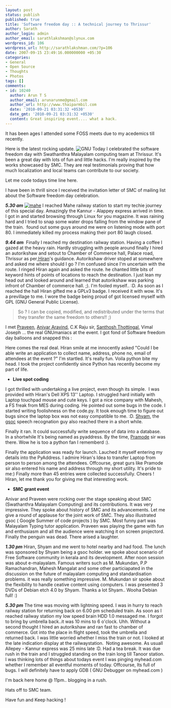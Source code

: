 ```yaml
---
layout: post
status: publish
published: true
title: 'Software freedom day :: A technical journey to Thrissur'
author: Sarath
author_login: admin
author_email: sarathlakshman@slynux.com
wordpress_id: 106
wordpress_url: http://sarathlakshman.com/?p=106
date: 2007-09-15 23:49:16.000000000 +05:30
categories:
- General
- Open Source
- Thoughts
- Photos
tags: []
comments:
- id: 10240
  author: Arun T S
  author_email: arunarunme@gmail.com
  author_url: http://www.thaiparmbil.com
  date: '2010-09-21 03:31:32 +0530'
  date_gmt: '2010-09-21 03:31:32 +0530'
  content: Great inspiring event.... what a hack.
---
```

It has been ages I attended some FOSS meets due to my acedemics till recently.

Here is the latest rocking update.
<img src="http://farm2.static.flickr.com/1403/1392192864_51dbdde980_m.jpg" alt="GNU" /> Today I celebrated the software freedom day with Swathanthra Malayalam computing team at Thrissur. It's been a great day with lots of fun and little hacks. I'm really inspired by the works showcased by SMC. They are real testimonials proving that how much localization and local teams can contribute to our society.

Let me code todays time line here.

I have been in thrill since I received the invitation letter of SMC of mailing list about the Software freedom day celebration.

<strong><em>5.30 am</em></strong>
<a href="http://www.flickr.com/photos/sarath_slynux/1390646873/"><img src="http://farm2.static.flickr.com/1197/1390646873_47944b421e_m.jpg" alt="mahe" /></a>
I reached Mahe railway station to start my techie journey of this special day. Amazingly the Kannur - Alappey express arrived in time. I got in and started browsing through Linux for you magazine. It was raining hard and I tried to snap some water drops falling from the window pane of the train. <img src="http://farm2.static.flickr.com/1035/1390646881_d2f1e12435.jpg?v=0" alt="" /> found out some guys around me were on listening mode with port 80.  I immediately killed my process making their port 80 laugh closed. 

<strong><em>9.44 am</em></strong>
<a href="http://www.flickr.com/photos/sarath_slynux/1390646891/"><img src="http://farm2.static.flickr.com/1295/1390646891_6f2b775e29_m.jpg" alt="" /></a>
Finally I reached my destination railway station. Having a coffee I gazed at the heavy rain. Hardly struggling with people around finally I hired an autorikshaw and setout to Chamber of Commerce hall, Palace road, Thrissur as per<a href="http://hiraneffects.blogspot.com"> Hiran</a>'s guidance. Autorikshaw driver stoped at somewhere and asked me where should I go ? I'm confused since I'm uncertain with the route. I ringed Hiran again and asked the route.  he chanted little bits of keyword hints of points of locations to reach the destination. I just lean my head out and looked around and learned that autorikshaw was parking infront of Chamber of commerce hall. ;). I'm fooled myself.. :D. As soon as I reached the hall Hiran gifted me a GPLv3 badge. I received it with wow. It's a previllage to me. I wore the badge being proud of got licensed myself with GPL (GNU General Public License). 
<a href="http://www.flickr.com/photos/sarath_slynux/1390646897/"><img src="http://farm2.static.flickr.com/1222/1390646897_b9fc7bd2cc_m.jpg" alt="" /></a>

<blockquote> So ? I can be copied,  modified, and redistributed under the terms that they transfer the same freedom to others!! ;)</blockquote>

I met <a href="http://pravi.co.nr">Praveen</a>, <a href="http://anivar.movingrepublic.org">Anivar Aravind</a>, C.K Raju sir, <a href="http://santhoshtr.livejournal.com/">Santhosh Thottingal</a>, Vimal Joseph ... the real GNUmaniacs at the event. I got fond of Software freedom day balloons and snapped this :<img src="http://farm2.static.flickr.com/1136/1390646903_7de3e19f32_m.jpg" alt="" />

Here comes the real deal. 
Hiran smile at me innocently asked "Could I be able write an application to collect name, address, phone no, email of attendees at the event ?" I'm startled. It's really fun. Voila python bite my head. I took the project confidently since Python has recently become my part of life.


<ul><li><strong>Live spot coding</strong> </li></ul>


I got thrilled with undertaking a live project, even though its simple. <img src="http://farm2.static.flickr.com/1167/1392240966_c78ea6b48f.jpg?v=0" alt="" />
I was provided with Hiran's Dell XPS  13'' Laptop. I struggled hard initially with Laptop touchpad mouse and cute keys. I got a nice company with Mahesh, a FS freak from MES during coding. He pointed out some bugs in the code. I started writing foolishness on the code.py. It took enough time to figure out bugs since the laptop box was not easy compatible to me. :D. <a href="http://aeshyamae.blogspot.com">Shyam</a>, the <a href="http://code.google.com/soc/2007/">gsoc</a> speech recognation guy also reached there in a short while.

Finally it ran. It could successfully write sequence of data into a database. In a shortwhile It's being named as pyaddress. By the time, <a href="http://pramode.net">Pramode</a> sir was there. Wow he is too a python fan I rememberd :).

Finally the application was ready for launch. Lauched it myself entering my details into the PyAddress. <img src="http://farm2.static.flickr.com/1059/1391334765_a4a676a6b5.jpg?v=0" alt="" />I admire Hiran's Idea to transfer Laptop from person to person among the attendees. Offcourse, great gurs like Pramode sir also entered his name and address through my short utility. It's pride to me:) 
Finally more than 45 entries were collected successfully. Cheers !
Hiran, let me thank you for giving me that interesting work. 


<ul><li><strong>SMC grant event</strong></li></ul>


Anivar and Praveen were rocking over the stage speaking about SMC (Swathanthra Malayalam Computing) and its contributions. It was very impressive. They spoke about history of SMC and its advancements. Let me give a round of applause for the joint work of SMC. They also illustrated gsoc ( Google Summer of code projects ) by SMC. Most funny part was Malayalam Typing tutor application. Praveen was playing the game with fun and enthusiasm and all the audience were watching it on screen projectord. Finally the penguin was dead. There arised a laughter. 
<a href="http://www.flickr.com/photos/sarath_slynux/1391557688/"><img src="http://farm2.static.flickr.com/1375/1391557688_bbcd784a0e_m.jpg" alt="" /></a> <a href="http://www.flickr.com/photos/sarath_slynux/1391557700/"><img src="http://farm2.static.flickr.com/1080/1392344786_7da79b59bd_m.jpg" alt="" /></a>

<strong><em>1.30 pm</em></strong>
Hiran, Shyam and me went to hotel nearby and had food. The lunch was sponsored by Shyam being a gsoc holder. we spoke about scenario of Free Software community in kerala and its development. 
After noon session was about e-malayalam. 
<img src="http://farm2.static.flickr.com/1250/1391557708_4abf6c0006.jpg?v=0" alt="" />Famous writers such as M. Mukundan, P.P Ramachandran, Mahesh Mangalat and some other particiapated in the discussion on the future of malayalam computing and standardisation problems. it was really something impressive. 
M. Mukundan sir spoke about the flexibility to handle ceative content using computers.
I was presented 3 DVDs of Debian etch 4.0 by Shyam. Thanks a lot Shyam.. Wooha Debian full! :) 

<strong><em>5.30 pm</em></strong>
The time was moving with lightning speed. I was in hurry to reach railway station for returning back on 6.00 pm scheduled train. As soon as I reached railway station my low speed brain HDD 1.0 messaged me. I forgot to bring by umbrella back..it was 10 mins to 6 o'clock. Uhh. Without a second thought I hired an autorikshaw and ran fast to chamber of commerce. Got into the place in flight speed, took  the umbrella and returned back. I was little worried whether I miss the train or not. I looked at the late indication display at the railwaystation. <img src="http://farm2.static.flickr.com/1198/1391557714_edb6f1d6fa.jpg?v=0" alt="" />
Noting awesome. As usuall Allepey - Kannur express was 25 mins late :D. Had a tea break. It was due rush in the train and I struggled standing on the train long till Tanoor station. I was thinking lots of things about todays event I was pinging myhead.com whether I remember all eventful moments of today. Offcourse, Its full of bugs. I will definitely have to apply GDB ( GNU Debugger on myhead.com )

I'm back here home @ 11pm.. blogging in a rush.

Hats off to SMC team.

Have fun and Keep hacking !





